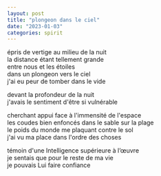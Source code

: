 ```yaml
---
layout: post
title: "plongeon dans le ciel"
date: "2023-01-03"
categories: spirit
---
```



épris de vertige au milieu de la nuit  
la distance étant tellement grande  
entre nous et les étoiles  
dans un plongeon vers le ciel  
j'ai eu peur de tomber dans le vide  

devant la profondeur de la nuit  
j'avais le sentiment d'être si vulnérable  

cherchant appui face à l'immensité de l'espace  
les coudes bien enfoncés dans le sable sur la plage  
le poids du monde me plaquant contre le sol  
j'ai vu ma place dans l'ordre des choses  

témoin d'une Intelligence supérieure à l’œuvre  
je sentais que pour le reste de ma vie  
je pouvais Lui faire confiance  
